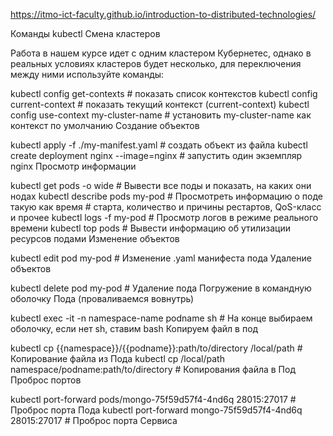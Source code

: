 https://itmo-ict-faculty.github.io/introduction-to-distributed-technologies/

Команды kubectl
Смена кластеров

Работа в нашем курсе идет с одним кластером Кубернетес, однако в реальных условиях кластеров будет несколько, для переключения между ними используйте команды:

kubectl config get-contexts                          # показать список контекстов
kubectl config current-context                       # показать текущий контекст (current-context)
kubectl config use-context my-cluster-name           # установить my-cluster-name как контекст по умолчанию
Создание объектов

kubectl apply -f ./my-manifest.yaml            # создать объект из файла
kubectl create deployment nginx --image=nginx  # запустить один экземпляр nginx
Просмотр информации

kubectl get pods -o wide                      # Вывести все поды и показать, на каких они нодах
kubectl describe pods my-pod                  # Просмотреть информацию о поде такую как время                                                                 # старта, количество и причины рестартов, QoS-класс и прочее
kubectl logs -f my-pod                        # Просмотр логов в режиме реального времени
kubectl top pods                              # Вывести информацию об утилизации ресурсов подами
Изменение объектов

kubectl edit pod my-pod                       # Изменение .yaml манифеста пода
Удаление объектов 

kubectl delete pod my-pod                       # Удаление пода
Погружение в командную оболочку Пода (проваливаемся вовнутрь)

kubectl exec -it -n namespace-name podname sh   # На конце выбираем оболочку, если нет sh, ставим bash
Копируем файл в под

kubectl cp {{namespace}}/{{podname}}:path/to/directory /local/path  # Копирование файла из Пода
kubectl cp /local/path namespace/podname:path/to/directory          # Копирования файла в Под
Проброс портов

kubectl port-forward pods/mongo-75f59d57f4-4nd6q 28015:27017  # Проброс порта Пода
kubectl port-forward mongo-75f59d57f4-4nd6q 28015:27017       # Проброс порта Сервиса